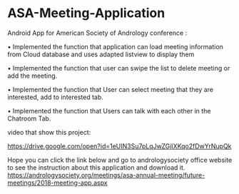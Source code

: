 # ASA-Meeting-Application

Android App for American Society of Andrology conference :

•	Implemented the function that application can load meeting information from Cloud database and uses adapted listview to display them

•	Implemented the function that user can  swipe the list  to delete meeting or add the meeting.

•	Implemented the function that User can select meeting that they are interested, add to interested tab.

•	Implemented the function that Users can talk with each other in the Chatroom Tab.

video that show this project:

https://drive.google.com/open?id=1eUIN3Su7pLqJwZGjIXKqo2fDwYrNupQk

Hope you can click the link below and go to andrologysociety office website to see the instruction about this application and download it.
https://andrologysociety.org/meetings/asa-annual-meeting/future-meetings/2018-meeting-app.aspx
